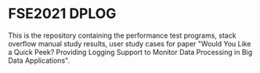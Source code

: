 # FSE2021 DPLOG

This is the repository containing the performance test programs, stack overflow manual study results, user study cases for paper "Would You Like a Quick Peek? Providing Logging Support to Monitor Data Processing in Big Data Applications".


